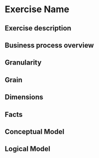 # Exercise Name

## **Exercise description**


## **Business process overview**


## **Granularity**


## **Grain**


## **Dimensions**


## **Facts**


## **Conceptual Model**


## **Logical Model**
